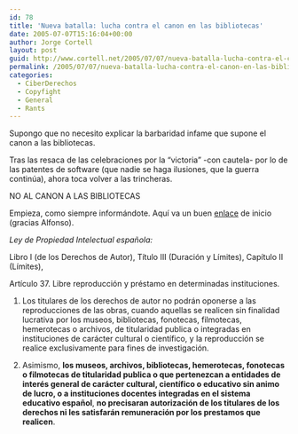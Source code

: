 ```yaml
---
id: 78
title: 'Nueva batalla: lucha contra el canon en las bibliotecas'
date: 2005-07-07T15:16:04+00:00
author: Jorge Cortell
layout: post
guid: http://www.cortell.net/2005/07/07/nueva-batalla-lucha-contra-el-canon-en-las-bibliotecas/
permalink: /2005/07/07/nueva-batalla-lucha-contra-el-canon-en-las-bibliotecas/
categories:
  - CiberDerechos
  - Copyfight
  - General
  - Rants
---
```

Supongo que no necesito explicar la barbaridad infame que supone el canon a las bibliotecas.
  
Tras las resaca de las celebraciones por la &#8220;victoria&#8221; -con cautela- por lo de las patentes de software (que nadie se haga ilusiones, que la guerra continúa), ahora toca volver a las trincheras.
  
NO AL CANON A LAS BIBLIOTECAS
  
Empieza, como siempre informándote. Aquí­ va un buen [enlace](http://exlibris.usal.es/bibesp/nopago/) de inicio (gracias Alfonso).

_Ley de Propiedad Intelectual española:_

Libro I (de los Derechos de Autor), Tí­tulo III (Duración y Lí­mites), Capí­tulo II (Lí­mites),

Artí­culo 37. Libre reproducción y préstamo en determinadas instituciones.

1. Los titulares de los derechos de autor no podrán oponerse a las reproducciones de las obras, cuando aquellas se realicen sin finalidad lucrativa por los museos, bibliotecas, fonotecas, filmotecas, hemerotecas o archivos, de titularidad publica o integradas en instituciones de carácter cultural o cientí­fico, y la reproducción se realice exclusivamente para fines de investigación.

2. Asimismo, **los museos, archivos, bibliotecas, hemerotecas, fonotecas o filmotecas de titularidad publica o que pertenezcan a entidades de interés general de carácter cultural, cientí­fico o educativo sin animo de lucro, o a instituciones docentes integradas en el sistema educativo español**, **no precisaran autorización de los titulares de los derechos ni les satisfarán remuneración por los prestamos que realicen**.